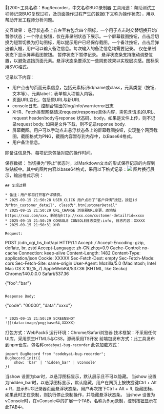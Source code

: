 [200~工具名称：BugRecorder，中文名称BUG录制器
工具用途：帮助测试工程师记录BUG复现过程，及页面操作过程产生的数据(下文称为操作状态），用以帮助开发工程师分析问题。

交互效果：
悬浮状态条上自左至右包含四个图标，一个用于点击时交替切换开始/暂停状态；一个停止按钮，仅在非录制状态下展示。一个屏幕截图按钮，点击后切换为短暂切换为打勾图标，用以提示用户已经保存截图。一个备注按钮，点击后弹出输入框，用户可以输入备注信息。每次输入的备注信息均需要记录。
仅在录制状态下显示屏幕截图按钮。
暂停状态下暂停记录。
悬浮状态条支持拖动调整位置，以避免遮挡页面元素。悬浮状态条要添加一些阴影效果以实现层次感。图标采用SVG格式。

记录以下内容：
* 用户点击的页面元素信息，包括元素标识id/name或class，元素类型（按钮、文本等）、元素label；表单输入项输入内容。
* 页面URL变化，包括原URL与新URL
* console日志，控制台输出的log/info/warn/error日志
* XHR、Fetch类型网络请求request/response具体内容，需包含请求的URL、request header/body与reponse 状态码、body。如果是文件上传，则不记录request body. 如果是文件下载，则不记录reponse body.
* 屏幕截图。用户可以手动点击悬浮状态条上的屏幕截图按钮，实现整个网页截图，截图格式为PNG，截图内容暂存到内存中，以Base64格式。
* 用户备注信息。

除备注信息外，每项记录包括对应的操作时间。

保存数据：
当切换为“停止”状态时，以Markdown文本的形式保存记录的内容到粘贴板中。其中的图片内容以base64格式，采用以下格式记录：![](data:image/png;base64,XXXXX)
图片换行展示，输出格式示例：
```
## 复现过程

* 备注：用户即将打开客户详情页。
* 2025-09-15 21:50:28 USER_CLICK 用户点击了“客户详情“按钮，按钮id为"btn_customer_detail", class为".btnCustomerDetail"
* 2025-09-15 21:50:29 URL_CHANGE 浏览器URL变更，原地址https://xxx.com/xxx，新地址http://xxx.com/customer-detail?id=xxxx
* 2025-09-15 21:50:29 CONSOLE CONSOLE日志类型:info, 日志内容：XXXXX
* 2025-09-15 21:50:31 XHR

Request:
```
POST /cdn_cgi_bs_bot/api HTTP/1.1
Accept: */*
Accept-Encoding: gzip, deflate, br, zstd
Accept-Language: zh-CN,zh;q=0.9
Cache-Control: no-cache
Connection: keep-alive
Content-Length: 1482
Content-Type: application/json
Cookie: XXXXX
Sec-Fetch-Dest: empty
Sec-Fetch-Mode: cors
Sec-Fetch-Site: same-origin
User-Agent: Mozilla/5.0 (Macintosh; Intel Mac OS X 10_15_7) AppleWebKit/537.36 (KHTML, like Gecko) Chrome/140.0.0.0 Safari/537.36

{"foo":"bar"}

```

Response Body:
```
{"code": "00000", "data":"xxxx"}
```

* 2025-09-15 21:50:29 SCREENSHOT
![](data:image/png;base64,XXXXX)
```

打包方式：WebPack5
运行环境：Chrome/Safari浏览器
技术框架：不采用任何UI库，采用原生HTML5与CSS，源码采用TS开发
前端包发布方式：此工具发布到npm仓库，包名称`codebyai-bug-recorder`
此包加载方式：
```
import BugRecord from "codebyai-bug-recorder";
BugRecord.init({
	show: 'bar' | 'hidden_bar' | vConsole'
})

```

当show 设置为bar时，以悬浮图标显示，默认展示且不可以隐藏。
当show 设置为hidden_bar时，以悬浮图标显示，默认隐藏，用户在网页上按快捷键Ctrl + Alt + R，显示BUG记录器页面悬浮状态条，用户再次按下Ctrl + Alt + R, 隐藏图标，如果此时正在录制，则执行停止录制操作，并隐藏悬浮状态条。
当show 设置为vConsole时，在vConsole中的扩展一个TAB，名称为Bug录制，控制按钮显示在此TAB中。



